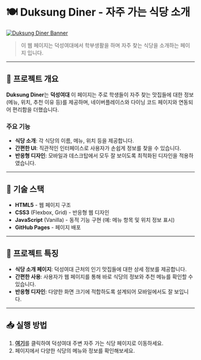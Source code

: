 # 🍽️ Duksung Diner - 자주 가는 식당 소개

[![Duksung Diner Banner](https://img.shields.io/badge/Duksung%20Diner-live-brightgreen)](https://iris349.github.io/duksung_diner/)

> 이 웹 페이지는 덕성여대에서 학부생활을 하며 자주 찾는 식당을 소개하는 페이지 입니다.

---

## 🚀 프로젝트 개요

**Duksung Diner**는 **덕성여대** 이 페이지는 주로 학생들이 자주 찾는 맛집들에 대한 정보(메뉴, 위치, 추천 이유 등)를 제공하며, 네이버플레이스와 다이닝 코드 페이지와 연동되어 편리함을 더했습니다.

### 주요 기능
- **식당 소개**: 각 식당의 이름, 메뉴, 위치 등을 제공합니다.
- **간편한 UI**: 직관적인 인터페이스로 사용자가 손쉽게 정보를 찾을 수 있습니다.
- **반응형 디자인**: 모바일과 데스크탑에서 모두 잘 보이도록 최적화된 디자인을 적용하였습니다.

---

## 🧩 기술 스택

- **HTML5** - 웹 페이지 구조
- **CSS3** (Flexbox, Grid) - 반응형 웹 디자인
- **JavaScript** (Vanilla) - 동적 기능 구현 (예: 메뉴 항목 및 위치 정보 표시)
- **GitHub Pages** - 페이지 배포

---

## 🎯 프로젝트 특징

- **식당 소개 페이지**: 덕성여대 근처의 인기 맛집들에 대한 상세 정보를 제공합니다.
- **간편한 사용**: 사용자가 웹 페이지를 통해 바로 식당의 정보와 추천 메뉴를 확인할 수 있습니다.
- **반응형 디자인**: 다양한 화면 크기에 적합하도록 설계되어 모바일에서도 잘 보입니다.

---

## 📥 실행 방법

1. [**여기**](https://iris349.github.io/duksung_diner/)를 클릭하여 덕성여대 주변 자주 가는 식당 페이지로 이동하세요.
2. 페이지에서 다양한 식당의 메뉴와 정보를 확인해보세요.
